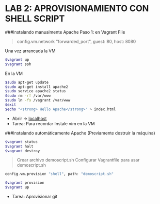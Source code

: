 LAB 2: APROVISIONAMIENTO CON SHELL SCRIPT
=========================================

###Instalando manualmente Apache
Paso 1: en Vagrant File
> config.vm.network "forwarded_port", guest: 80, host: 8080

Una vez arrancada la VM
```sh
$vagrant up
$vagrant ssh
```
En la VM
```sh
$sudo apt-get update
$sudo apt-get install apache2
$sudo service apache2 status
$sudo rm -rf /var/www
$sudo ln -fs /vagrant /var/www
$exit
$echo "<strong> Hello Apache</strong>" > index.html
```
 - Abrir -> [localhost]
 - Tarea: Para recordar Instale vim en la VM

###Instalando automáticamente Apache
(Previamente destruir la máquina)
```sh
$vagrant status
$vagrant halt
$vagrant destroy
```
> Crear archivo demoscript.sh
> Configurar Vagrantfile para usar demoscript.sh
```sh
config.vm.provision "shell", path: "demoscript.sh"
```
```sh
$vagrant provision
$vagrant up
```
- Tarea: Aprovisionar git

[localhost]: <http://localhost:8080/>
